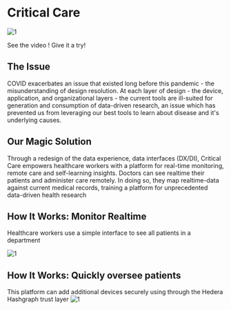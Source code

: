 # Critical Care

![1](https://github.com/Team-Crushing-It/critical_care/blob/master/assets/icon/icon.png)

See the video !
Give it a try! 


## The Issue
COVID exacerbates an issue that existed long before this pandemic - the misunderstanding of design resolution. At each layer of design - the device, application, and organizational layers - the current tools are ill-suited for generation and consumption of data-driven research, an issue which has prevented us from leveraging our best tools to learn about disease and it's underlying causes.



## Our Magic Solution

Through a redesign of the data experience, data interfaces (DX/DI), Critical Care empowers healthcare workers with a platform for real-time monitoring, remote care and self-learning insights. Doctors can see realtime their patients and administer care remotely. In doing so, they map realtime-data against current medical records, training a platform for unprecedented data-driven health research

## How It Works: Monitor Realtime
Healthcare workers use a simple interface to see all patients in a department

![1](https://github.com/Team-Crushing-It/critical_care/blob/master/assets/stack.png)


## How It Works: Quickly oversee patients
This platform can add additional devices securely using through the Hedera Hashgraph trust layer
![1](https://github.com/Team-Crushing-It/critical_care/blob/master/assets/demo.png)

